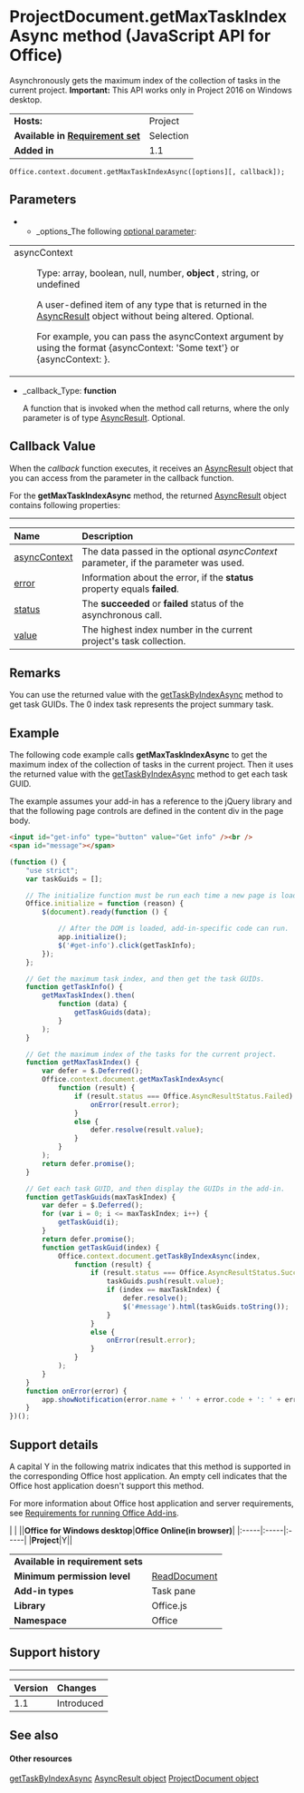 
# ProjectDocument.getMaxTaskIndexAsync method (JavaScript API for Office)
Asynchronously gets the maximum index of the collection of tasks in the current project.
 **Important:** This API works only in Project 2016 on Windows desktop.

|||
|:-----|:-----|
|**Hosts:**|Project|
|**Available in [Requirement set](http://msdn.microsoft.com/library/6b6702f2-b0a5-46ab-a356-8dda897ca8ae%28Office.15%29.aspx)**|Selection|
|**Added in**|1.1|

```
Office.context.document.getMaxTaskIndexAsync([options][, callback]);
```


## Parameters


- -  _options_The following [optional parameter](http://msdn.microsoft.com/library/7fe6bb42-3178-4d96-85f5-af5caea7b950%28Office.15%29.aspx#AsyncProgramming_OptionalParameters):
    
||
|:-----|
|<dl class="authored" xmlns:xlink="http://www.w3.org/1999/xlink" xmlns:mtps="http://msdn2.microsoft.com/mtps" xmlns:MSHelp="http://msdn.microsoft.com/mshelp" xmlns:mshelp="http://msdn.microsoft.com/mshelp" xmlns:ddue="http://ddue.schemas.microsoft.com/authoring/2003/5" xmlns:msxsl="urn:schemas-microsoft-com:xslt"><dt><span class="parameter" sdata="paramReference">asyncContext</span></dt><dd><p>Type: <span class="keyword">array</span>, <span class="keyword">boolean</span>, <span class="keyword">null</span>, <span class="keyword">number</span>, <b>object</b> , <span class="keyword">string</span>, or <span class="keyword">undefined</span></p><p>A user-defined item of any type that is returned in the <a href="540c114f-0398-425c-baf3-7363f2f6bc47.htm">AsyncResult</a> object without being altered. Optional.</p><p>For example, you can pass the <span class="parameter" sdata="paramReference">asyncContext</span> argument by using the format <span class="code">{asyncContext: 'Some text'}</span> or <span class="code">{asyncContext: <object>}</span>.</p></dd></dl>|
-  _callback_Type:  **function**
    
    A function that is invoked when the method call returns, where the only parameter is of type [AsyncResult](../../reference/shared/asyncresult.md). Optional.
    

## Callback Value

When the  _callback_ function executes, it receives an [AsyncResult](../../reference/shared/asyncresult.md) object that you can access from the parameter in the callback function.

For the  **getMaxTaskIndexAsync** method, the returned [AsyncResult](../../reference/shared/asyncresult.md) object contains following properties:


****


|**Name**|**Description**|
|:-----|:-----|
|[asyncContext](../../reference/shared/asyncresult.asynccontext.md)|The data passed in the optional  _asyncContext_ parameter, if the parameter was used.|
|[error](../../reference/shared/asyncresult.error.md)|Information about the error, if the  **status** property equals **failed**.|
|[status](../../reference/shared/asyncresult.status.md)|The  **succeeded** or **failed** status of the asynchronous call.|
|[value](../../reference/shared/asyncresult.value.md)|The highest index number in the current project's task collection.|

## Remarks

You can use the returned value with the [getTaskByIndexAsync](../../reference/shared/projectdocument.gettaskbyindexasync.md) method to get task GUIDs. The 0 index task represents the project summary task.


## Example

The following code example calls  **getMaxTaskIndexAsync** to get the maximum index of the collection of tasks in the current project. Then it uses the returned value with the [getTaskByIndexAsync](../../reference/shared/projectdocument.getselectedtaskasync.md) method to get each task GUID.

The example assumes your add-in has a reference to the jQuery library and that the following page controls are defined in the content div in the page body.




```HTML
<input id="get-info" type="button" value="Get info" /><br />
<span id="message"></span>
```




```js
(function () {
    "use strict";
    var taskGuids = [];

    // The initialize function must be run each time a new page is loaded.
    Office.initialize = function (reason) {
        $(document).ready(function () {

            // After the DOM is loaded, add-in-specific code can run.
            app.initialize();
            $('#get-info').click(getTaskInfo);
        });
    };

    // Get the maximum task index, and then get the task GUIDs.
    function getTaskInfo() {
        getMaxTaskIndex().then(
            function (data) {
                getTaskGuids(data);
            }
        );
    }

    // Get the maximum index of the tasks for the current project.
    function getMaxTaskIndex() {
        var defer = $.Deferred();
        Office.context.document.getMaxTaskIndexAsync(
            function (result) {
                if (result.status === Office.AsyncResultStatus.Failed) {
                    onError(result.error);
                }
                else {
                    defer.resolve(result.value);
                }
            }
        );
        return defer.promise();
    }

    // Get each task GUID, and then display the GUIDs in the add-in.
    function getTaskGuids(maxTaskIndex) {
        var defer = $.Deferred();
        for (var i = 0; i <= maxTaskIndex; i++) {
            getTaskGuid(i);
        }
        return defer.promise();
        function getTaskGuid(index) {
            Office.context.document.getTaskByIndexAsync(index,
                function (result) {
                    if (result.status === Office.AsyncResultStatus.Succeeded) {
                        taskGuids.push(result.value);
                        if (index == maxTaskIndex) {
                            defer.resolve();
                            $('#message').html(taskGuids.toString());
                        }
                    }
                    else {
                        onError(result.error);
                    }
                }
            );
        }
    }
    function onError(error) {
        app.showNotification(error.name + ' ' + error.code + ': ' + error.message);
    }
})();
```


## Support details


A capital Y in the following matrix indicates that this method is supported in the corresponding Office host application. An empty cell indicates that the Office host application doesn't support this method.

For more information about Office host application and server requirements, see [Requirements for running Office Add-ins](http://msdn.microsoft.com/library/67340567-bb9a-498c-96d3-3f52f28c16bc%28Office.15%29.aspx).


|
|
||**Office for Windows desktop**|**Office Online(in browser)**|
|:-----|:-----|:-----|
|**Project**|Y||

|||
|:-----|:-----|
|**Available in requirement sets**||
|**Minimum permission level**|[ReadDocument](http://msdn.microsoft.com/library/da2efadc-4ebf-45fe-be39-397ac1eb1dbd%28Office.15%29.aspx)|
|**Add-in types**|Task pane|
|**Library**|Office.js|
|**Namespace**|Office|

## Support history



****


|**Version**|**Changes**|
|:-----|:-----|
|1.1|Introduced|

## See also



#### Other resources


[getTaskByIndexAsync](../../reference/shared/projectdocument.gettaskbyindexasync.md)
[AsyncResult object](../../reference/shared/asyncresult.md)
[ProjectDocument object](../../reference/shared/projectdocument.projectdocument.md)
